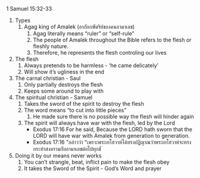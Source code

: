 1 Samuel 15:32-33

1. Types
    1. Agag king of Amalek (อากักกษัตริย์ของคนอามาเลข)
        1. Agag literally means “ruler” or “self-rule”
        2. The people of Amalek throughout the Bible refers to the flesh or fleshly nature.
        3. Therefore, he represents the flesh controling our lives
2. The flesh
    1. Always pretends to be harmless - ‘he came delicately’
    2. Will show it’s ugliness in the end
3. The carnal christian - Saul
    1. Only partially destroys the flesh
    2. Keeps some around to play with
4. The spiritual christian - Samuel
    1. Takes the sword of the spirit to destroy the flesh
    2. The word means “to cut into little pieces”
        1. He made sure there is no possible way the flesh will hinder again
    3. The spirit will always have war with the flesh, led by the Lord
        - Exodus 17:16 For he said, Because the LORD hath sworn that the LORD will have war with Amalek from generation to generation.
        - Exodus 17:16 "กล่าวว่า “เพราะพระเยโฮวาห์ได้ทรงปฏิญาณว่าพระเยโฮวาห์จะทรงกระทำสงครามกับอามาเลขต่อไปทุกชั
5. Doing it by our means never works 
    1. You can’t strangle, beat, inflict pain to make the flesh obey
    2. It takes the Sword of the Spirit - God’s Word and prayer

